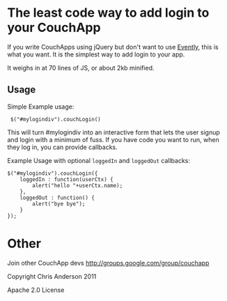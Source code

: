 # The least code way to add login to your CouchApp

If you write CouchApps using jQuery but don't want to use [Evently](http://github.com/couchapp/evently), this is what you want. It is the simplest way to add login to your app.

It weighs in at 70 lines of JS, or about 2kb minified.

## Usage

Simple Example usage:

     $("#mylogindiv").couchLogin()

This will turn #mylogindiv into an interactive form that lets the user signup and login with a minimum of fuss. If you have code you want to run, when they log in, you can provide callbacks.

Example Usage with optional `loggedIn` and `loggedOut` callbacks:

    $("#mylogindiv").couchLogin({
        loggedIn : function(userCtx) {
            alert("hello "+userCtx.name);
        }, 
        loggedOut : function() {
            alert("bye bye");
        }
    });

   
# Other

Join other CouchApp devs http://groups.google.com/group/couchapp

Copyright Chris Anderson 2011

Apache 2.0 License
